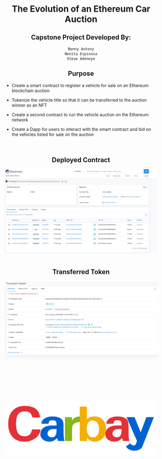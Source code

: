 <div align="center">

# The Evolution of an Ethereum Car Auction


## Capstone Project Developed By:
    Benny Antony
    Nenita Espinosa
    Steve Adeneye

## Purpose
</div>

* Create a smart contract to register a vehicle for sale on an Ethereum blockchain auction

* Tokenize the vehicle title so that it can be transferred to the auction winner as an NFT

* Create a second contract to run the vehicle auction on the Ethereum network

* Create a Dapp for users to interact with the smart contract and bid on the vehicles listed for sale on the auction
<br/><br/><br/>



<div align="center">

## Deployed Contract

![deployed](deployed.png "Deployed to Testnet")
<br/><br/>
## Transferred Token

![transferred](transferred.png "Transferred Token")
<br/><br/><br/><br/><br/><br/><br/><br/>





![Carbay](Carbay_logo.png "Car Auction")



</div>
